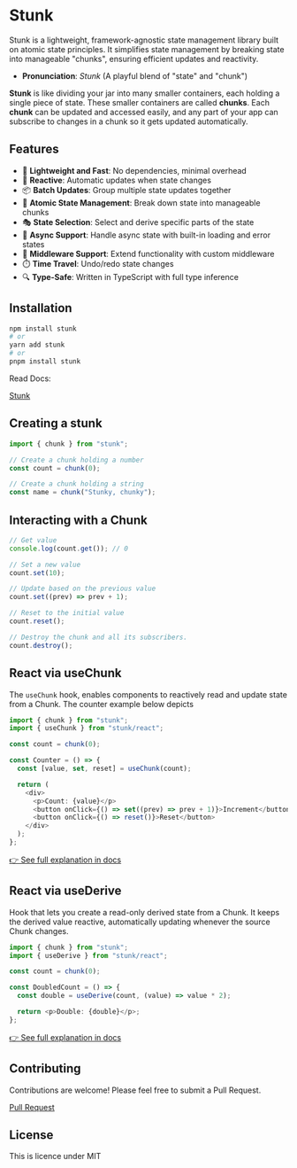 # Stunk

Stunk is a lightweight, framework-agnostic state management library built on atomic state principles. It simplifies state management by breaking state into manageable "chunks", ensuring efficient updates and reactivity.

- **Pronunciation**: _Stunk_ (A playful blend of "state" and "chunk")

**Stunk** is like dividing your jar into many smaller containers, each holding a single piece of state. These smaller containers are called **chunks**. Each **chunk** can be updated and accessed easily, and any part of your app can subscribe to changes in a chunk so it gets updated automatically.

## Features

- 🚀 **Lightweight and Fast**: No dependencies, minimal overhead
- 🔄 **Reactive**: Automatic updates when state changes
- 📦 **Batch Updates**: Group multiple state updates together
- 🎯 **Atomic State Management**: Break down state into manageable chunks
- 🎭 **State Selection**: Select and derive specific parts of the state
- 🔄 **Async Support**: Handle async state with built-in loading and error states
- 🔌 **Middleware Support**: Extend functionality with custom middleware
- ⏱️ **Time Travel**: Undo/redo state changes
- 🔍 **Type-Safe**: Written in TypeScript with full type inference

## Installation

```bash
npm install stunk
# or
yarn add stunk
# or
pnpm install stunk
```

Read Docs:

[Stunk](https://stunk.vercel.app/)

## Creating a stunk

```typescript
import { chunk } from "stunk";

// Create a chunk holding a number
const count = chunk(0);

// Create a chunk holding a string
const name = chunk("Stunky, chunky");
```

## Interacting with a Chunk

```typescript
// Get value
console.log(count.get()); // 0

// Set a new value
count.set(10);

// Update based on the previous value
count.set((prev) => prev + 1);

// Reset to the initial value
count.reset();

// Destroy the chunk and all its subscribers.
count.destroy();
```

## React via useChunk

The `useChunk` hook, enables components to reactively read and update state from a Chunk. The counter example below depicts

```typescript
import { chunk } from "stunk";
import { useChunk } from "stunk/react";

const count = chunk(0);

const Counter = () => {
  const [value, set, reset] = useChunk(count);

  return (
    <div>
      <p>Count: {value}</p>
      <button onClick={() => set((prev) => prev + 1)}>Increment</button>
      <button onClick={() => reset()}>Reset</button>
    </div>
  );
};
```

[👉 See full explanation in docs](https://stunk.vercel.app/useChunk.html)

## React via useDerive

Hook that lets you create a read-only derived state from a Chunk. It keeps the derived value reactive, automatically updating whenever the source Chunk changes.

```typescript
import { chunk } from "stunk";
import { useDerive } from "stunk/react";

const count = chunk(0);

const DoubledCount = () => {
  const double = useDerive(count, (value) => value * 2);

  return <p>Double: {double}</p>;
};
```
[👉 See full explanation in docs](https://stunk.vercel.app/useDerive.html)

## Contributing

Contributions are welcome! Please feel free to submit a Pull Request.

[Pull Request](https://github.com/I-am-abdulazeez/stunk/pulls)

## License

This is licence under MIT
